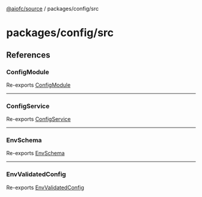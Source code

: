 [@aiofc/source](../../../index.md) / packages/config/src

# packages/config/src

## References

### ConfigModule

Re-exports [ConfigModule](lib/config.module/classes/ConfigModule.md)

***

### ConfigService

Re-exports [ConfigService](lib/config.service/classes/ConfigService.md)

***

### EnvSchema

Re-exports [EnvSchema](lib/env-schema/index.md#envschema)

***

### EnvValidatedConfig

Re-exports [EnvValidatedConfig](lib/env-schema/index.md#envvalidatedconfig)
